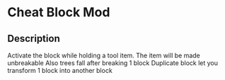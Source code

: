 # Cheat Block Mod
## Description
Activate the block while holding a tool item. The item will be made unbreakable
Also trees fall after breaking 1 block
Duplicate block let you transform 1 block into another block